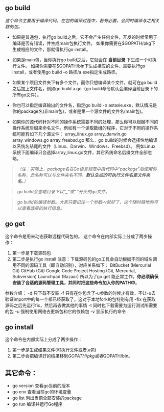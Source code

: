 ## go build
*这个命令主要用于编译代码。在包的编译过程中，若有必要，会同时编译与之相关联的包。*

- 如果是普通包，执行go build之后，它不会产生任何文件，开发的时候常用于编译是否有错误，并生成main包执行文件。
如果你需要在$GOPATH/pkg下生成相应的文件，那就得执行go install。

- 如果是main包，当你执行go build之后，它就会在 __当前目录__ 下生成一个可执行文件。
如果你需要在$GOPATH/bin下生成相应的文件，需要执行go install，或者使用go build -o 路径/a.exe指定生成路径。

- 如果某个项目文件夹下有多个文件，而你只想编译某个文件，就可在go build之后加上文件名，例如go build a.go（go build命令默认会编译当前目录下的所有go文件）。

- 你也可以指定编译输出的文件名，指定go build -o astaxie.exe，默认情况是你的package名(非main包)，或者是第一个源文件的文件名(main包)。

- 如果你的源代码针对不同的操作系统需要不同的处理，那么你可以根据不同的操作系统后缀来命名文件。例如有一个读取数组的程序，它对于不同的操作系统可能有如下几个源文件：
array_linux.go array_darwin.go array_windows.go array_freebsd.go
那么，go build的时候会选择性地编译以系统名结尾的文件（Linux、Darwin、Windows、Freebsd）。
例如Linux系统下面编译只会选择array_linux.go文件，其它系统命名后缀文件全部忽略。

> *（注：实际上，package名在Go语言规范中指代码中“package”后使用的名称，此名称可以与文件夹名不同。__默认生成的可执行文件名是文件夹名__。）*

> *go build会忽略目录下以“_”或“.”开头的go文件。*

> *go build的编译参数。大家只要记住一个参数-v就好了，这个随时随地的可以查看底层的执行信息。*

## go get
这个命令是用来动态获取远程代码包的。
这个命令在内部实际上分成了两步操作：
1. 第一步是下载源码包
2. 第二步是执行go install
注意：下载源码包的go工具会自动根据不同的域名调用不同的源码工具（即自动识别），对应关系如下：
BitBucket (Mercurial Git)
GitHub (Git)
Google Code Project Hosting (Git, Mercurial, Subversion)
Launchpad (Bazaar)
所以为了go get 能正常工作，__你必须确保安装了合适的源码管理工具，并同时把这些命令加入你的PATH中__。

参数介绍：
-d 只下载不安装
-f 只有在你包含了-u参数的时候才有效，不让-u去验证import中的每一个都已经获取了，这对于本地fork的包特别有用
-fix 在获取源码之后先运行fix，然后再去做其他的事情
-t 同时也下载需要为运行测试所需要的包
-u 强制使用网络去更新包和它的依赖包
-v 显示执行的命令


## go install
这个命令在内部实际上分成了两步操作：
1. 第一步是生成结果文件(可执行文件或者.a包)
2. 第二步会把编译好的结果移到$GOPATH/pkg或者$GOPATH/bin。


## 其它命令：
- go version 查看go当前的版本
- go env 查看当前go的环境变量
- go list 列出当前全部安装的package
- go run 编译并运行Go程序




